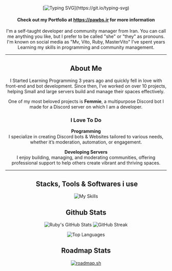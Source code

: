 <div align="center">

[![Typing SVG](https://readme-typing-svg.demolab.com?font=Fira+Code+Bold&weight=100&size=21&pause=1000&color=FFFFFF&center=true&vCenter=true&repeat=false&width=435&lines=Hey+There%2C+I'm+Ruby!)](https://git.io/typing-svg)

#### Check out my Portfolio at https://pawbs.ir for more information

I'm a self-taught developer and community manager from Iran. You can call me anything you like, but I prefer to be called "she" or "they" as pronouns. I'm known on social media as "Mv, Vito, Ruby, MasterVito" I've spent years Learning my skills in programming and community management.  

---

## **About Me**  

I Started Learning Programming 3 years ago and quickly fell in love with front-end and bot development. Since then, I’ve worked on over 10 projects, helping Small and large servers build and manage their spaces effectively.  

One of my most beloved projects is **Femmie**, a multipurpose Discord bot I made for a Discord server on which I am a developer.

### **I Love To Do**  

  **Programming**  
  I specialize in creating Discord bots & Websites tailored to various needs, whether it’s moderation, automation, or engagement.  

**Developing Servers**  
  I enjoy building, managing, and moderating communities, offering professional support to help others create vibrant and thriving spaces.  

---

## ️ **Stacks, Tools & Softwares i use**  
![My Skills](https://skillicons.dev/icons?i=py,tailwind,react,ts,js,nextjs,bootstrap,html,css,pr,figma,vercel,cloudflare,vscode,robloxstudio&theme=dark)


## **Github Stats**  

![Ruby's GitHub Stats](https://github-stats-tq8s-mvproj.vercel.app/api?username=mvtbh&show_icons=true&theme=radical)  ![GitHub Streak](https://github-readme-streak-stats.herokuapp.com/?user=mvtbh&theme=radical)

![Top Languages](https://github-stats-tq8s-mvproj.vercel.app/api/top-langs/?username=mvtbh&layout=compact&theme=radical)

## **Roadmap Stats**  
 
[![roadmap.sh](https://roadmap.sh/card/wide/67b5be9098abd86c9969cb24?variant=dark&roadmaps=typescript%2Cfull-stack%2Cgit-github%2Cfrontend)](https://roadmap.sh)
